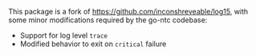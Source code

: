 This package is a fork of https://github.com/inconshreveable/log15, with some
minor modifications required by the go-ntc codebase:

 * Support for log level `trace`
 * Modified behavior to exit on `critical` failure
